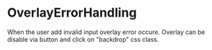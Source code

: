 # OverlayErrorHandling
When the user add invalid input overlay error occure. Overlay can be disable via button and click on "backdrop" css class.
